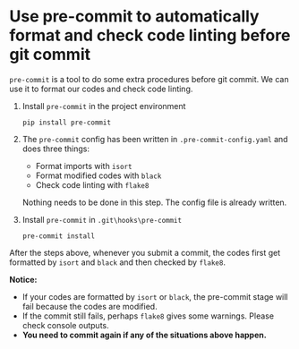 # Use pre-commit to automatically format and check code linting before git commit

`pre-commit` is a tool to do some extra procedures before git commit. We can use it to format our codes and check code linting.

1. Install `pre-commit` in the project environment

   `pip install pre-commit`

2. The `pre-commit` config has been written in `.pre-commit-config.yaml` and does three things:

   - Format imports with `isort`
   - Format modified codes with `black`
   - Check code linting with `flake8`

   Nothing needs to be done in this step. The config file is already written.

3. Install `pre-commit` in `.git\hooks\pre-commit`

   `pre-commit install`

After the steps above, whenever you submit a commit, the codes first get formatted by `isort` and `black` and then checked by `flake8`.



**Notice:**

- If your codes are formatted by `isort` or `black`, the pre-commit stage will fail because the codes are modified.
- If the commit still fails, perhaps `flake8` gives some warnings. Please check console outputs.
-  **You need to commit again if any of the situations above happen.**
